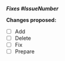 <!-- markdownlint-disable MD041-->

<!-- Please first read how to submit a pull request, if you haven't already done so.
https://github.com/vscode-icons/vscode-icons/wiki/PullRequest.md -->

_**Fixes #IssueNumber**_

**Changes proposed:**

- [ ] Add
- [ ] Delete
- [ ] Fix
- [ ] Prepare
